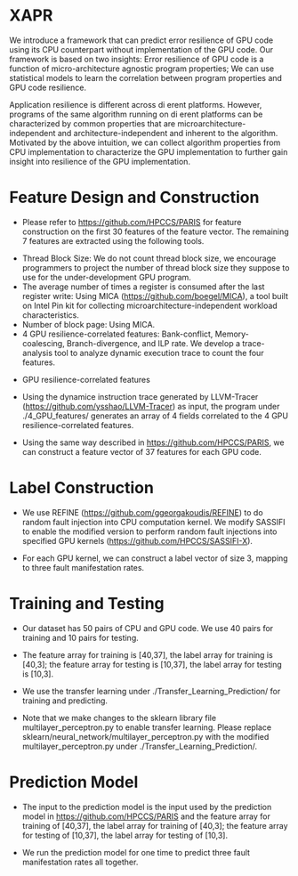 # XAPR

We introduce a framework that can predict error resilience of GPU code using its CPU counterpart without implementation of the GPU code. Our framework is based on two insights: Error resilience of GPU code is a function of micro-architecture agnostic program properties; We can use statistical models to learn the correlation between program properties and GPU code resilience.

Application resilience is different across di erent platforms. However, programs of the same algorithm running on di erent platforms can be characterized by common properties that are microarchitecture-independent and architecture-independent and inherent to the algorithm. Motivated by the above intuition, we can collect algorithm properties from CPU implementation to characterize the GPU implementation to further gain insight into resilience of the GPU implementation.

# Feature Design and Construction 

* Please refer to https://github.com/HPCCS/PARIS for feature construction on the first 30 features of the feature vector. The remaining 7 features are extracted using the following tools. 

- Thread Block Size: We do not count thread block size, we encourage programmers to project the number of thread block size they suppose to use for the under-development GPU program.
- The average number of times a register is consumed after the last register write: Using MICA (https://github.com/boegel/MICA), a tool built on Intel Pin kit for collecting microarchitecture-independent workload characteristics.
- Number of block page: Using MICA.
- 4 GPU resilience-correlated features: Bank-conflict, Memory-coalescing, Branch-divergence, and ILP rate. We develop a trace-analysis tool to analyze dynamic execution trace to count the four features. 

* GPU resilience-correlated features

- Using the dynamice instruction trace generated by LLVM-Tracer (https://github.com/ysshao/LLVM-Tracer) as input, the program under ./4_GPU_features/ generates an array of 4 fields correlated to the 4 GPU resilience-correlated features.  

- Using the same way described in https://github.com/HPCCS/PARIS, we can construct a feature vector of 37 features for each GPU code. 

# Label Construction

* We use REFINE (https://github.com/ggeorgakoudis/REFINE) to do random fault injection into CPU computation kernel. We modify SASSIFI to enable the modified version to perform random fault injections into specified GPU kernels (https://github.com/HPCCS/SASSIFI-X).

* For each GPU kernel, we can construct a label vector of size 3, mapping to three fault manifestation rates. 

# Training and Testing

* Our dataset has 50 pairs of CPU and GPU code. We use 40 pairs for training and 10 pairs for testing. 

* The feature array for training is [40,37], the label array for training is [40,3]; the feature array for testing is [10,37], the label array for testing is [10,3].

* We use the transfer learning under ./Transfer_Learning_Prediction/ for training and predicting. 

* Note that we make changes to the sklearn library file multilayer_perceptron.py to enable transfer learning. Please replace sklearn/neural_network/multilayer_perceptron.py with the modified multilayer_perceptron.py under ./Transfer_Learning_Prediction/. 

# Prediction Model

* The input to the prediction model is the input used by the prediction model in https://github.com/HPCCS/PARIS and the feature array for training of [40,37], the label array for training of [40,3]; the feature array for testing of [10,37], the label array for testing of [10,3].

* We run the prediction model for one time to predict three fault manifestation rates all together. 
